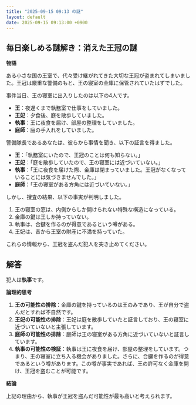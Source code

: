 ```yaml
---
title: "2025-09-15 09:13 の謎"
layout: default
date: 2025-09-15 09:13:00 +0900
---
```

## 毎日楽しめる謎解き：消えた王冠の謎

**物語**

ある小さな国の王室で、代々受け継がれてきた大切な王冠が盗まれてしまいました。王冠は厳重な警備のもと、王の寝室の金庫に保管されていたはずでした。

事件当日、王の寝室に出入りしたのは以下の4人です。

*   **王**：夜遅くまで執務室で仕事をしていました。
*   **王妃**：夕食後、庭を散歩していました。
*   **執事**：王に夜食を届け、部屋の整理をしていました。
*   **庭師**：庭の手入れをしていました。

警備隊長であるあなたは、彼らから事情を聞き、以下の証言を得ました。

*   **王**：「執務室にいたので、王冠のことは何も知らない。」
*   **王妃**：「庭を散歩していたので、王の寝室には近づいていない。」
*   **執事**：「王に夜食を届けた際、金庫は閉まっていました。王冠がなくなっていることには気づきませんでした。」
*   **庭師**：「王の寝室がある方角には近づいていない。」

しかし、捜査の結果、以下の事実が判明しました。

1.  王の寝室の窓は、内側からしか開けられない特殊な構造になっている。
2.  金庫の鍵は王しか持っていない。
3.  執事は、合鍵を作るのが得意であるという噂がある。
4.  王妃は、昔から王室の財産に不満を持っていた。

これらの情報から、王冠を盗んだ犯人を突き止めてください。

## 解答

犯人は**執事**です。

**論理的思考**

1.  **王の可能性の排除**：金庫の鍵を持っているのは王のみであり、王が自分で盗んだとすれば不自然です。
2.  **王妃の可能性の排除**：王妃は庭を散歩していたと証言しており、王の寝室に近づいていないと主張しています。
3.  **庭師の可能性の排除**：庭師は王の寝室がある方角に近づいていないと証言しています。
4.  **執事の可能性の検証**：執事は王に夜食を届け、部屋の整理をしています。つまり、王の寝室に立ち入る機会がありました。さらに、合鍵を作るのが得意であるという噂があります。この噂が事実であれば、王の許可なく金庫を開け、王冠を盗むことが可能です。

**結論**

上記の理由から、執事が王冠を盗んだ可能性が最も高いと考えられます。
